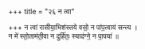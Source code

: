 +++
title = "२६ न त्वा"

+++
न त्वा॑ रासीया॒भिश॑स्तये वसो॒ न पा॑प॒त्वाय॑ सन्त्य ।  
न मे॑ स्तो॒ताम॑ती॒वा न दुर्हि॑तः॒ स्याद॑ग्ने॒ न पा॒पया॑ ॥